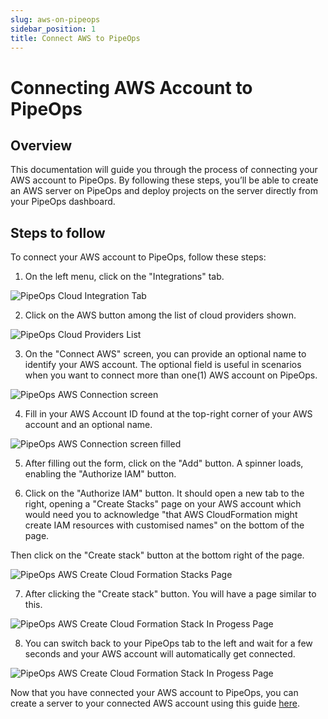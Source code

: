 ```yaml
---
slug: aws-on-pipeops
sidebar_position: 1
title: Connect AWS to PipeOps
---
```



# Connecting AWS Account to PipeOps

## Overview

This documentation will guide you through the process of connecting your AWS account to PipeOps. By following these steps, you’ll be able to create an AWS server on PipeOps and deploy projects on the server directly from your PipeOps dashboard.

## Steps to follow

To connect your AWS account to PipeOps, follow these steps:

1. On the left menu, click on the "Integrations" tab.

![PipeOps Cloud Integration Tab](https://pub-950943fa1bc54978bed46ef104f9d81a.r2.dev/PipeOpsCloudIntegrationTab.png)

2. Click on the AWS button among the list of cloud providers shown.

![PipeOps Cloud Providers List](https://pub-950943fa1bc54978bed46ef104f9d81a.r2.dev/PipeOpsConnectCloudProviderList.png)

3. On the "Connect AWS" screen, you can provide an optional name to identify your AWS account. The optional field is useful in scenarios when you want to connect more than one(1) AWS account on PipeOps.

![PipeOps AWS Connection screen](https://pub-950943fa1bc54978bed46ef104f9d81a.r2.dev/PipeOpsAWSConnectionTab.png)

4. Fill in your AWS Account ID found at the top-right corner of your AWS account and an optional name.

![PipeOps AWS Connection screen filled](https://pub-950943fa1bc54978bed46ef104f9d81a.r2.dev/PipeOpsAWSConnectionFormFilled.png)

5. After filling out the form, click on the "Add" button. A spinner loads, enabling the "Authorize IAM" button.

6. Click on the "Authorize IAM" button. It should open a new tab to the right, opening a "Create Stacks" page on your AWS account which would need you to acknowledge "that AWS CloudFormation might create IAM resources with customised names" on the bottom of the page. 

Then click on the "Create stack" button at the bottom right of the page.

![PipeOps AWS Create Cloud Formation Stacks Page](https://pub-950943fa1bc54978bed46ef104f9d81a.r2.dev/PipeOpsAWSCreateStacksPage.png)

7. After clicking the "Create stack" button. You will have a page similar to this.

![PipeOps AWS Create Cloud Formation Stack In Progess Page](https://pub-950943fa1bc54978bed46ef104f9d81a.r2.dev/PipeOpsAWSCreateStackInProgress.png)

8. You can switch back to your PipeOps tab to the left and wait for a few seconds and your AWS account will automatically get connected.

![PipeOps AWS Create Cloud Formation Stack In Progess Page](https://pub-950943fa1bc54978bed46ef104f9d81a.r2.dev/PipeOpsAWSAccountConnected.png)

Now that you have connected your AWS account to PipeOps, you can create a server to your connected AWS account using this guide [here](/docs/servers/server-provisioning).

